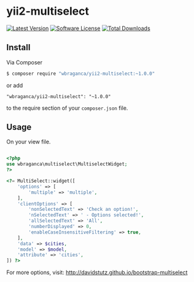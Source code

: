 # yii2-multiselect

[![Latest Version](https://img.shields.io/github/release/wbraganca/yii2-multiselect.svg?style=flat-square)](https://github.com/wbraganca/yii2-multiselect/releases)
[![Software License](http://img.shields.io/badge/license-BSD3-brightgreen.svg?style=flat-square)](LICENSE.md)
[![Total Downloads](https://img.shields.io/packagist/dt/wbraganca/yii2-multiselect.svg?style=flat-square)](https://packagist.org/packages/wbraganca/yii2-multiselect)


## Install

Via Composer

```bash
$ composer require "wbraganca/yii2-multiselect:~1.0.0"
```

or add

```
"wbraganca/yii2-multiselect": "~1.0.0"
```

to the require section of your `composer.json` file.


## Usage

On your view file.

```php

<?php
use wbraganca\multiselect\MultiselectWidget;
?>

<?= MultiSelect::widget([
    'options' => [
        'multiple' => 'multiple',
    ],
    'clientOptions' => [
        'nonSelectedText' => 'Check an option!',
        'nSelectedText' => ' - Options selected!',
        'allSelectedText' => 'All',
        'numberDisplayed' => 0,
        'enableCaseInsensitiveFiltering' => true,
    ],
    'data' => $cities,
    'model' => $model,
    'attribute' => 'cities',
]) ?>

```

For more options, visit: http://davidstutz.github.io/bootstrap-multiselect
